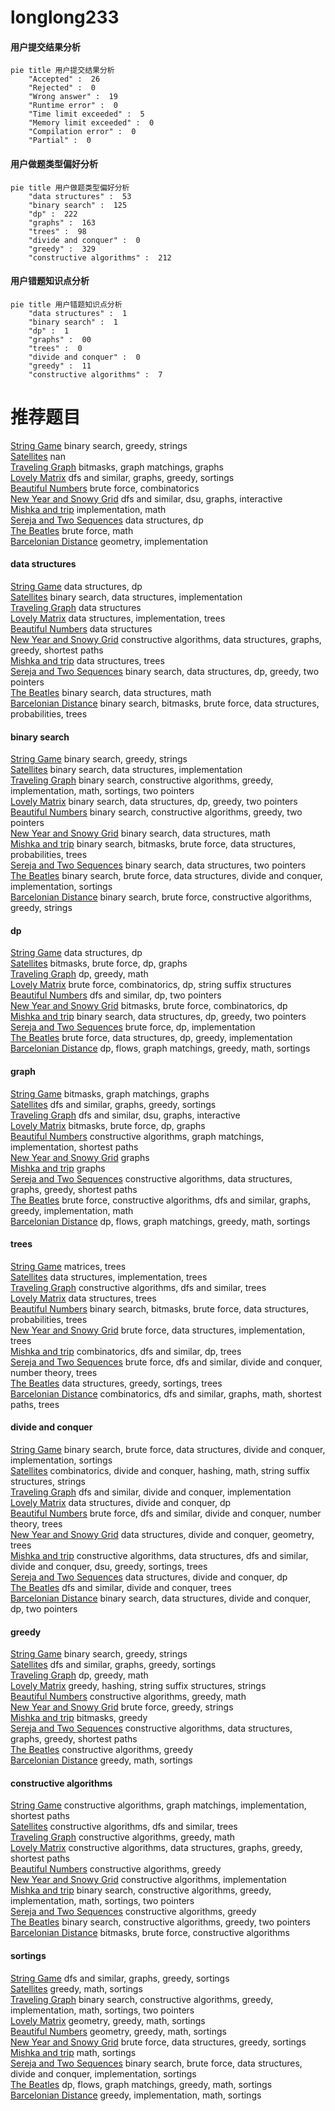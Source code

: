 # longlong233
<!-- tabs:start -->
#### **用户提交结果分析**

```mermaid
pie title 用户提交结果分析
    "Accepted" :  26
    "Rejected" :  0
    "Wrong answer" :  19
    "Runtime error" :  0
    "Time limit exceeded" :  5
    "Memory limit exceeded" :  0
    "Compilation error" :  0
    "Partial" :  0
```
#### **用户做题类型偏好分析**

```mermaid
pie title 用户做题类型偏好分析
    "data structures" :  53
    "binary search" :  125
    "dp" :  222
    "graphs" :  163
    "trees" :  98
    "divide and conquer" :  0
    "greedy" :  329
    "constructive algorithms" :  212
```
#### **用户错题知识点分析**

```mermaid
pie title 用户错题知识点分析
    "data structures" :  1
    "binary search" :  1
    "dp" :  1
    "graphs" :  00
    "trees" :  0
    "divide and conquer" :  0
    "greedy" :  11
    "constructive algorithms" :  7
```
<!-- tabs:end -->
# 推荐题目
[String Game](http://codeforces.com/problemset/problem/778/A)		binary search,
                        greedy,
                        strings		  
[Satellites](http://codeforces.com/problemset/problem/856/E)		nan		  
[Traveling Graph](http://codeforces.com/problemset/problem/21/D)		bitmasks,
                        graph matchings,
                        graphs		  
[Lovely Matrix](http://codeforces.com/problemset/problem/274/D)		dfs and similar,
                        graphs,
                        greedy,
                        sortings		  
[Beautiful Numbers](http://codeforces.com/problemset/problem/300/C)		brute force,
                        combinatorics		  
[New Year and Snowy Grid](http://codeforces.com/problemset/problem/750/H)		dfs and similar,
                        dsu,
                        graphs,
                        interactive		  
[Mishka and trip](http://codeforces.com/problemset/problem/703/B)		implementation,
                        math		  
[Sereja and Two Sequences](http://codeforces.com/problemset/problem/425/C)		data structures,
                        dp		  
[The Beatles](http://codeforces.com/problemset/problem/1142/A)		brute force,
                        math		  
[Barcelonian Distance](https://codeforces.com/contest/1078/problem/A)		geometry,
                        implementation		  
<!-- tabs:start -->
#### **data structures**
[String Game](http://codeforces.com/problemset/problem/425/C)		data structures,
                        dp		  
[Satellites](http://codeforces.com/problemset/problem/527/C)		binary search,
                        data structures,
                        implementation		  
[Traveling Graph](http://codeforces.com/problemset/problem/1209/G2)		data structures		  
[Lovely Matrix](https://codeforces.com/contest/1150/problem/E)		data structures,
                        implementation,
                        trees		  
[Beautiful Numbers](http://codeforces.com/problemset/problem/961/E)		data structures		  
[New Year and Snowy Grid](http://codeforces.com/problemset/problem/525/D)		constructive algorithms,
                        data structures,
                        graphs,
                        greedy,
                        shortest paths		  
[Mishka and trip](http://codeforces.com/problemset/problem/1491/H)		data structures,
                        trees		  
[Sereja and Two Sequences](http://codeforces.com/problemset/problem/1492/C)		binary search,
                        data structures,
                        dp,
                        greedy,
                        two pointers		  
[The Beatles](http://codeforces.com/problemset/problem/1490/G)		binary search,
                        data structures,
                        math		  
[Barcelonian Distance](http://codeforces.com/problemset/problem/1479/D)		binary search,
                        bitmasks,
                        brute force,
                        data structures,
                        probabilities,
                        trees		  
#### **binary search**
[String Game](http://codeforces.com/problemset/problem/778/A)		binary search,
                        greedy,
                        strings		  
[Satellites](http://codeforces.com/problemset/problem/527/C)		binary search,
                        data structures,
                        implementation		  
[Traveling Graph](http://codeforces.com/problemset/problem/1158/A)		binary search,
                        constructive algorithms,
                        greedy,
                        implementation,
                        math,
                        sortings,
                        two pointers		  
[Lovely Matrix](http://codeforces.com/problemset/problem/1492/C)		binary search,
                        data structures,
                        dp,
                        greedy,
                        two pointers		  
[Beautiful Numbers](http://codeforces.com/problemset/problem/1463/D)		binary search,
                        constructive algorithms,
                        greedy,
                        two pointers		  
[New Year and Snowy Grid](http://codeforces.com/problemset/problem/1490/G)		binary search,
                        data structures,
                        math		  
[Mishka and trip](http://codeforces.com/problemset/problem/1479/D)		binary search,
                        bitmasks,
                        brute force,
                        data structures,
                        probabilities,
                        trees		  
[Sereja and Two Sequences](http://codeforces.com/problemset/problem/1436/E)		binary search,
                        data structures,
                        two pointers		  
[The Beatles](http://codeforces.com/problemset/problem/1461/D)		binary search,
                        brute force,
                        data structures,
                        divide and conquer,
                        implementation,
                        sortings		  
[Barcelonian Distance](http://codeforces.com/problemset/problem/1493/C)		binary search,
                        brute force,
                        constructive algorithms,
                        greedy,
                        strings		  
#### **dp**
[String Game](http://codeforces.com/problemset/problem/425/C)		data structures,
                        dp		  
[Satellites](https://codeforces.com/contest/116/problem/C)		bitmasks,
                        brute force,
                        dp,
                        graphs		  
[Traveling Graph](http://codeforces.com/problemset/problem/1029/B)		dp,
                        greedy,
                        math		  
[Lovely Matrix](http://codeforces.com/problemset/problem/756/D)		brute force,
                        combinatorics,
                        dp,
                        string suffix structures		  
[Beautiful Numbers](http://codeforces.com/problemset/problem/505/C)		dfs and similar,
                        dp,
                        two pointers		  
[New Year and Snowy Grid](http://codeforces.com/problemset/problem/1245/F)		bitmasks,
                        brute force,
                        combinatorics,
                        dp		  
[Mishka and trip](http://codeforces.com/problemset/problem/1492/C)		binary search,
                        data structures,
                        dp,
                        greedy,
                        two pointers		  
[Sereja and Two Sequences](https://codeforces.com/contest/1457/problem/C)		brute force,
                        dp,
                        implementation		  
[The Beatles](http://codeforces.com/problemset/problem/1491/C)		brute force,
                        data structures,
                        dp,
                        greedy,
                        implementation		  
[Barcelonian Distance](http://codeforces.com/problemset/problem/1437/C)		dp,
                        flows,
                        graph matchings,
                        greedy,
                        math,
                        sortings		  
#### **graph**
[String Game](http://codeforces.com/problemset/problem/21/D)		bitmasks,
                        graph matchings,
                        graphs		  
[Satellites](http://codeforces.com/problemset/problem/274/D)		dfs and similar,
                        graphs,
                        greedy,
                        sortings		  
[Traveling Graph](http://codeforces.com/problemset/problem/750/H)		dfs and similar,
                        dsu,
                        graphs,
                        interactive		  
[Lovely Matrix](https://codeforces.com/contest/116/problem/C)		bitmasks,
                        brute force,
                        dp,
                        graphs		  
[Beautiful Numbers](http://codeforces.com/problemset/problem/266/B)		constructive algorithms,
                        graph matchings,
                        implementation,
                        shortest paths		  
[New Year and Snowy Grid](http://codeforces.com/problemset/problem/1338/E)		graphs		  
[Mishka and trip](https://codeforces.com/contest/1161/problem/A)		graphs		  
[Sereja and Two Sequences](http://codeforces.com/problemset/problem/525/D)		constructive algorithms,
                        data structures,
                        graphs,
                        greedy,
                        shortest paths		  
[The Beatles](http://codeforces.com/problemset/problem/1487/C)		brute force,
                        constructive algorithms,
                        dfs and similar,
                        graphs,
                        greedy,
                        implementation,
                        math		  
[Barcelonian Distance](http://codeforces.com/problemset/problem/1437/C)		dp,
                        flows,
                        graph matchings,
                        greedy,
                        math,
                        sortings		  
#### **trees**
[String Game](http://codeforces.com/problemset/problem/578/F)		matrices,
                        trees		  
[Satellites](https://codeforces.com/contest/1150/problem/E)		data structures,
                        implementation,
                        trees		  
[Traveling Graph](http://codeforces.com/problemset/problem/29/D)		constructive algorithms,
                        dfs and similar,
                        trees		  
[Lovely Matrix](http://codeforces.com/problemset/problem/1491/H)		data structures,
                        trees		  
[Beautiful Numbers](http://codeforces.com/problemset/problem/1479/D)		binary search,
                        bitmasks,
                        brute force,
                        data structures,
                        probabilities,
                        trees		  
[New Year and Snowy Grid](http://codeforces.com/problemset/problem/1511/C)		brute force,
                        data structures,
                        implementation,
                        trees		  
[Mishka and trip](http://codeforces.com/problemset/problem/1499/F)		combinatorics,
                        dfs and similar,
                        dp,
                        trees		  
[Sereja and Two Sequences](http://codeforces.com/problemset/problem/1491/E)		brute force,
                        dfs and similar,
                        divide and conquer,
                        number theory,
                        trees		  
[The Beatles](http://codeforces.com/problemset/problem/1466/D)		data structures,
                        greedy,
                        sortings,
                        trees		  
[Barcelonian Distance](http://codeforces.com/problemset/problem/1495/D)		combinatorics,
                        dfs and similar,
                        graphs,
                        math,
                        shortest paths,
                        trees		  
#### **divide and conquer**
[String Game](http://codeforces.com/problemset/problem/1461/D)		binary search,
                        brute force,
                        data structures,
                        divide and conquer,
                        implementation,
                        sortings		  
[Satellites](http://codeforces.com/problemset/problem/1466/G)		combinatorics,
                        divide and conquer,
                        hashing,
                        math,
                        string suffix structures,
                        strings		  
[Traveling Graph](http://codeforces.com/problemset/problem/1490/D)		dfs and similar,
                        divide and conquer,
                        implementation		  
[Lovely Matrix](https://codeforces.com/contest/1483/problem/C)		data structures,
                        divide and conquer,
                        dp		  
[Beautiful Numbers](http://codeforces.com/problemset/problem/1491/E)		brute force,
                        dfs and similar,
                        divide and conquer,
                        number theory,
                        trees		  
[New Year and Snowy Grid](http://codeforces.com/problemset/problem/1303/G)		data structures,
                        divide and conquer,
                        geometry,
                        trees		  
[Mishka and trip](http://codeforces.com/problemset/problem/1494/D)		constructive algorithms,
                        data structures,
                        dfs and similar,
                        divide and conquer,
                        dsu,
                        greedy,
                        sortings,
                        trees		  
[Sereja and Two Sequences](http://codeforces.com/problemset/problem/1482/E)		data structures,
                        divide and conquer,
                        dp		  
[The Beatles](http://codeforces.com/problemset/problem/566/C)		dfs and similar,
                        divide and conquer,
                        trees		  
[Barcelonian Distance](http://codeforces.com/problemset/problem/1428/F)		binary search,
                        data structures,
                        divide and conquer,
                        dp,
                        two pointers		  
#### **greedy**
[String Game](http://codeforces.com/problemset/problem/778/A)		binary search,
                        greedy,
                        strings		  
[Satellites](http://codeforces.com/problemset/problem/274/D)		dfs and similar,
                        graphs,
                        greedy,
                        sortings		  
[Traveling Graph](http://codeforces.com/problemset/problem/1029/B)		dp,
                        greedy,
                        math		  
[Lovely Matrix](http://codeforces.com/problemset/problem/319/D)		greedy,
                        hashing,
                        string suffix structures,
                        strings		  
[Beautiful Numbers](https://codeforces.com/contest/1456/problem/C)		constructive algorithms,
                        greedy,
                        math		  
[New Year and Snowy Grid](http://codeforces.com/problemset/problem/1204/D1)		brute force,
                        greedy,
                        strings		  
[Mishka and trip](http://codeforces.com/problemset/problem/1202/A)		bitmasks,
                        greedy		  
[Sereja and Two Sequences](http://codeforces.com/problemset/problem/525/D)		constructive algorithms,
                        data structures,
                        graphs,
                        greedy,
                        shortest paths		  
[The Beatles](http://codeforces.com/problemset/problem/1461/A)		constructive algorithms,
                        greedy		  
[Barcelonian Distance](http://codeforces.com/problemset/problem/1165/E)		greedy,
                        math,
                        sortings		  
#### **constructive algorithms**
[String Game](http://codeforces.com/problemset/problem/266/B)		constructive algorithms,
                        graph matchings,
                        implementation,
                        shortest paths		  
[Satellites](http://codeforces.com/problemset/problem/29/D)		constructive algorithms,
                        dfs and similar,
                        trees		  
[Traveling Graph](https://codeforces.com/contest/1456/problem/C)		constructive algorithms,
                        greedy,
                        math		  
[Lovely Matrix](http://codeforces.com/problemset/problem/525/D)		constructive algorithms,
                        data structures,
                        graphs,
                        greedy,
                        shortest paths		  
[Beautiful Numbers](http://codeforces.com/problemset/problem/1461/A)		constructive algorithms,
                        greedy		  
[New Year and Snowy Grid](http://codeforces.com/problemset/problem/1421/B)		constructive algorithms,
                        implementation		  
[Mishka and trip](http://codeforces.com/problemset/problem/1158/A)		binary search,
                        constructive algorithms,
                        greedy,
                        implementation,
                        math,
                        sortings,
                        two pointers		  
[Sereja and Two Sequences](http://codeforces.com/problemset/problem/1493/A)		constructive algorithms,
                        greedy		  
[The Beatles](http://codeforces.com/problemset/problem/1463/D)		binary search,
                        constructive algorithms,
                        greedy,
                        two pointers		  
[Barcelonian Distance](https://codeforces.com/contest/1456/problem/B)		bitmasks,
                        brute force,
                        constructive algorithms		  
#### **sortings**
[String Game](http://codeforces.com/problemset/problem/274/D)		dfs and similar,
                        graphs,
                        greedy,
                        sortings		  
[Satellites](http://codeforces.com/problemset/problem/1165/E)		greedy,
                        math,
                        sortings		  
[Traveling Graph](http://codeforces.com/problemset/problem/1158/A)		binary search,
                        constructive algorithms,
                        greedy,
                        implementation,
                        math,
                        sortings,
                        two pointers		  
[Lovely Matrix](https://codeforces.com/contest/1496/problem/C)		geometry,
                        greedy,
                        math,
                        sortings		  
[Beautiful Numbers](http://codeforces.com/problemset/problem/1495/A)		geometry,
                        greedy,
                        math,
                        sortings		  
[New Year and Snowy Grid](http://codeforces.com/problemset/problem/1497/A)		brute force,
                        data structures,
                        greedy,
                        sortings		  
[Mishka and trip](http://codeforces.com/problemset/problem/1427/A)		math,
                        sortings		  
[Sereja and Two Sequences](http://codeforces.com/problemset/problem/1461/D)		binary search,
                        brute force,
                        data structures,
                        divide and conquer,
                        implementation,
                        sortings		  
[The Beatles](http://codeforces.com/problemset/problem/1437/C)		dp,
                        flows,
                        graph matchings,
                        greedy,
                        math,
                        sortings		  
[Barcelonian Distance](http://codeforces.com/problemset/problem/1473/A)		greedy,
                        implementation,
                        math,
                        sortings		  
<!-- tabs:end -->
